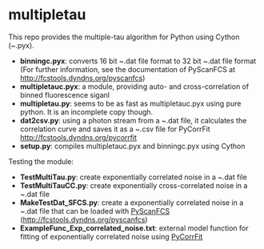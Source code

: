 multipletau
===========

This repo provides the multiple-tau algorithm for Python using Cython (~.pyx).

- **binningc.pyx**: converts 16 bit ~.dat file format to 32 bit ~.dat file format (For further information, see the documentation of PyScanFCS at http://fcstools.dyndns.org/pyscanfcs)
- **multipletauc.pyx**: a module, providing auto- and cross-correlation of binned fluorescence siganl
- **multipletau.py**: seems to be as fast as multipletauc.pyx using pure python. It is an incomplete copy though.
- **dat2csv.py**: using a photon stream from a ~.dat file, it calculates the correlation curve and saves it as a ~.csv file for PyCorrFit http://fcstools.dyndns.org/pycorrfit
- **setup.py**: compiles multipletauc.pyx and binningc.pyx using Cython

Testing the module:
- **TestMultiTau.py**: create exponentially correlated noise in a ~.dat file
- **TestMultiTauCC.py**: create exponentially cross-correlated noise in a ~.dat file
- **MakeTestDat_SFCS.py**: create a exponentially correlated noise in a ~.dat file that can be loaded with [PyScanFCS](https://github.com/paulmueller/PyScanFCS) (http://fcstools.dyndns.org/pyscanfcs)
- **ExampleFunc_Exp_correlated_noise.txt**: external model function for fitting of exponentially correlated noise using [PyCorrFit](https://github.com/paulmueller/PyCorrFit)
